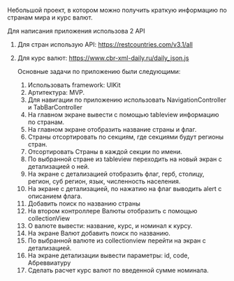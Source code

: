 Небольшой проект, в котором можно получить краткую информацию по странам мира и курс валют.

Для написания приложения использова 2 API
1. Для стран использую API: https://restcountries.com/v3.1/all
2. Для курс валют: https://www.cbr-xml-daily.ru/daily_json.js

   Основные задачи по приложению были следующими:
   1. Использовать framework: UIKit
   2. Артитектура: MVP.
   3. Для навигации по приложению использовать NavigationController и TabBarController
   4. На главном экране вывести с помощью tableview информацию по странам.
   5. На главном экране отобразить название страны и флаг.
   6. Страны отсортировать по секциям, где секциями будут регионы стран.
   7. Отсортировать Страны в каждой секции по имени.
   8. По выбранной стране из tableview переходить на новый экран с детализацией о ней.
   9. На экране с детализацией отобразить флаг, герб, столицу, регион, суб регион, язык, численность населения.
   10. На экране с детализацией, по нажатию на флаг выводить alert с описанием флага.
   11. Добавить поиск по названию страны
   12. На втором контроллере Валюты отобразить с помощью collectionView
   13. О валюте вывести: название, курс, и номинал к курсу.
   14. На экране Валют добавить поиск по названию.
   15. По выбранной валюте из collectionview перейти на экран с детализацией.
   16. На экране детализации вывести параметры: id, code, Абреввиатуру
   17. Сделать расчет курс валют по введенной сумме номинала.
